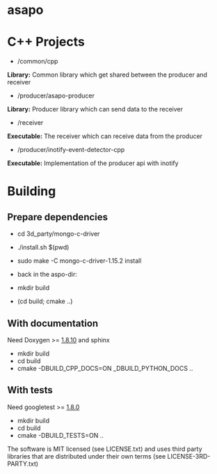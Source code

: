 # asapo

# C++ Projects
 
 - /common/cpp
 
 **Library:** Common library which get shared between the producer and receiver 
 
 - /producer/asapo-producer
 
 **Library:** Producer library which can send data to the receiver
 
 - /receiver
 
 **Executable:** The receiver which can receive data from the producer
  
 - /producer/inotify-event-detector-cpp
 
 **Executable:** Implementation of the producer api with inotify


# Building

## Prepare dependencies

  - cd 3d_party/mongo-c-driver
  - ./install.sh $(pwd)
  - sudo make -C mongo-c-driver-1.15.2 install

  - back in the aspo-dir:
  - mkdir build
  - (cd build; cmake ..)

## With documentation

Need Doxygen >= [1.8.10](https://github.com/doxygen/doxygen/releases/tag/Release_1_8_11)
and sphinx

 - mkdir build
 - cd build
 - cmake -DBUILD_CPP_DOCS=ON _DBUILD_PYTHON_DOCS ..

## With tests

Need googletest >= [1.8.0](https://github.com/google/googletest/releases/tag/release-1.8.0)

 - mkdir build
 - cd build
 - cmake -DBUILD_TESTS=ON ..

The software is MIT licensed (see LICENSE.txt) and uses third party libraries that are distributed under their own terms
(see LICENSE-3RD-PARTY.txt)
